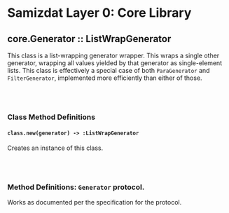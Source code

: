 Samizdat Layer 0: Core Library
==============================

core.Generator :: ListWrapGenerator
-----------------------------------

This class is a list-wrapping generator wrapper. This wraps a single other
generator, wrapping all values yielded by that generator as single-element
lists. This class is effectively a special case of both `ParaGenerator`
and `FilterGenerator`, implemented more efficiently than either of those.


<br><br>
### Class Method Definitions

#### `class.new(generator) -> :ListWrapGenerator`

Creates an instance of this class.

<br><br>
### Method Definitions: `Generator` protocol.

Works as documented per the specification for the protocol.
